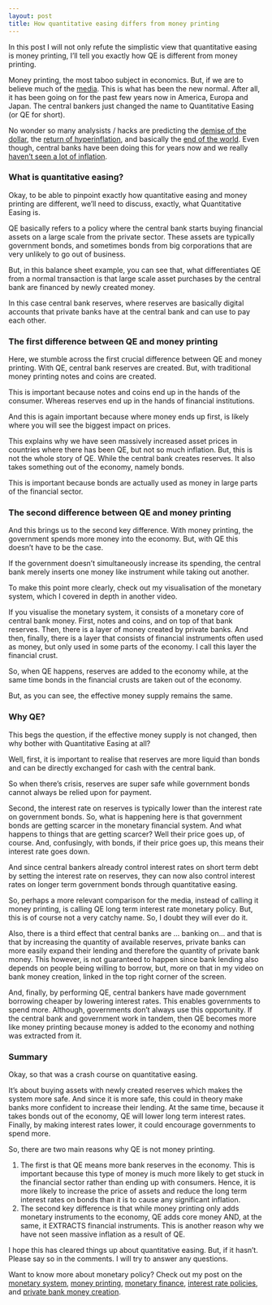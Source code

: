 ```yaml
---
layout: post
title: How quantitative easing differs from money printing
---
```


In this post I will not only refute the simplistic view that quantitative easing is money printing, I’ll tell you exactly how QE is different from money printing.

Money printing, the most taboo subject in economics. But, if we are to believe much of the [media](https://eu.usatoday.com/in-depth/money/2020/05/12/coronavirushow-u-s-printing-dollars-save-economy-during-crisis-fed/3038117001/). This is what has been the new normal. After all, it has been going on for the past few years now in America, Europa and Japan. The central bankers just changed the name to Quantitative Easing (or QE for short).

No wonder so many analysists / hacks are predicting the [demise of the dollar](https://www.rt.com/business/512072-us-dollar-demise-bitcoin/), the [return of hyperinflation](https://www.federatedinvestors.com/insights/article/-hyperinflation-is-coming-i-guarantee-it.do), and basically the [end of the world](https://www.youtube.com/c/EpicEconomist/videos). Even though, central banks have been doing this for years now and we really [haven’t seen a lot of inflation](https://www.stlouisfed.org/publications/regional-economist/first-quarter-2018/why-inflation-so-low).

<!-- *If you prefer to consume this story in video format, check it out here:*

<div class="video-container">
  <iframe src="https://www.youtube.com/embed/DIJ6fftuAVI" frameborder="0" allow="accelerometer; autoplay; encrypted-media; gyroscope; picture-in-picture" allowfullscreen></iframe>
</div> -->

### What is quantitative easing?

Okay, to be able to pinpoint exactly how quantitative easing and money printing are different, we’ll need to discuss, exactly, what Quantitative Easing is.

QE basically refers to a policy where the central bank starts buying financial assets on a large scale from the private sector. These assets are typically government bonds, and sometimes bonds from big corporations that are very unlikely to go out of business.

But, in this balance sheet example, you can see that, what differentiates QE from a normal transaction is that large scale asset purchases by the central bank are financed by newly created money.

In this case central bank reserves, where reserves are basically digital accounts that private banks have at the central bank and can use to pay each other.

### The first difference between QE and money printing

Here, we stumble across the first crucial difference between QE and money printing. With QE, central bank reserves are created. But, with traditional money printing notes and coins are created.

This is important because notes and coins end up in the hands of the consumer. Whereas reserves end up in the hands of financial institutions.

And this is again important because where money ends up first, is likely where you will see the biggest impact on prices.

This explains why we have seen massively increased asset prices in countries where there has been QE, but not so much inflation.
But, this is not the whole story of QE. While the central bank creates reserves. It also takes something out of the economy, namely bonds.

This is important because bonds are actually used as money in large parts of the financial sector.

### The second difference between QE and money printing

And this brings us to the second key difference. With money printing, the government spends more money into the economy. But, with QE this doesn’t have to be the case.

If the government doesn’t simultaneously increase its spending, the central bank merely inserts one money like instrument while taking out another.

To make this point more clearly, check out my visualisation of the monetary system, which I covered in depth in another video.

If you visualise the monetary system, it consists of a monetary core of central bank money. First, notes and coins, and on top of that bank reserves. Then, there is a layer of money created by private banks. And then, finally, there is a layer that consists of financial instruments often used as money, but only used in some parts of the economy. I call this layer the financial crust.

So, when QE happens, reserves are added to the economy while, at the same time bonds in the financial crusts are taken out of the economy.

But, as you can see, the effective money supply remains the same.

### Why QE?

This begs the question, if the effective money supply is not changed, then why bother with Quantitative Easing at all?

Well, first, it is important to realise that reserves are more liquid than bonds and can be directly exchanged for cash with the central bank.

So when there’s crisis, reserves are super safe while government bonds cannot always be relied upon for payment.

Second, the interest rate on reserves is typically lower than the interest rate on government bonds. So, what is happening here is that government bonds are getting scarcer in the monetary financial system. And what happens to things that are getting scarcer? Well their price goes up, of course. And, confusingly, with bonds, if their price goes up, this means their interest rate goes down.

And since central bankers already control interest rates on short term debt by setting the interest rate on reserves, they can now also control interest rates on longer term government bonds through quantitative easing.

So, perhaps a more relevant comparison for the media, instead of calling it money printing, is calling QE long term interest rate monetary policy. But, this is of course not a very catchy name. So, I doubt they will ever do it.  

Also, there is a third effect that central banks are … banking on… and that is that by increasing the quantity of available reserves, private banks can more easily expand their lending and therefore the quantity of private bank money. This however, is not guaranteed to happen since bank lending also depends on people being willing to borrow, but, more on that in my video on bank money creation, linked in the top right corner of the screen.

And, finally, by performing QE, central bankers have made government borrowing cheaper by lowering interest rates. This enables governments to spend more. Although, governments don’t always use this opportunity. If the central bank and government work in tandem, then QE becomes more like money printing because money is added to the economy and nothing was extracted from it.

### Summary

Okay, so that was a crash course on quantitative easing.

It’s about buying assets with newly created reserves which makes the system more safe. And since it is more safe, this could in theory make banks more confident to increase their lending. At the same time, because it takes bonds out of the economy, QE will lower long term interest rates. Finally, by making interest rates lower, it could encourage governments to spend more.

So, there are two main reasons why QE is not money printing.

1. The first is that QE means more bank reserves in the economy. This is important because this type of money is much more likely to get stuck in the financial sector rather than ending up with consumers. Hence, it is more likely to increase the price of assets and reduce the long term interest rates on bonds than it is to cause any significant inflation.
2. The second key difference is that while money printing only adds monetary instruments to the economy, QE adds core money AND, at the same, it EXTRACTS financial instruments. This is another reason why we have not seen massive inflation as a result of QE.

I hope this has cleared things up about quantitative easing. But, if it hasn’t. Please say so in the comments. I will try to answer any questions.

Want to know more about monetary policy? Check out my post on the [monetary system](https://www.moneymacro.rocks/2020-12-09-money-system-visualized/), [money printing](https://www.moneymacro.rocks/2020-10-19-money-printing/), [monetary finance](https://www.moneymacro.rocks/2020-04-12-monetary-finance/), [interest rate policies](https://www.moneymacro.rocks/2020-04-06-monetary-policy-1/), and [private bank money creation](https://www.moneymacro.rocks/2020-03-28-banks-make-money/).
